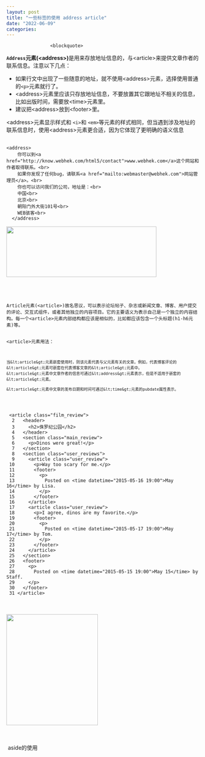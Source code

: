 ```yaml
---
layout: post
title: "一些标签的使用 address article"
date: "2022-06-09"
categories: 
---
```


                    <blockquote> 
 <p><strong><code>Address</code>元素(&lt;address&gt;)</strong>是用来存放地址信息的，与&lt;article&gt;来提供文章作者的联系信息。注意以下几点：</p> 
 <ul>
<li>如果行文中出现了一些随意的地址，就不使用&lt;address&gt;元素，选择使用普通的<code>&lt;p&gt;</code>元素就行了。</li>
<li>&lt;address&gt;元素里应该只存放地址信息，不要放置其它跟地址不相关的信息，比如出版时间，需要放&lt;time&gt;元素里。</li>
<li>建议把&lt;address&gt;放到&lt;footer&gt;里。</li>
</ul>
 <div>
  &lt;address&gt;元素显示样式和
  <code>&lt;i&gt;</code>和
  <code>&lt;em&gt;</code>等元素的样式相同，但当遇到涉及地址的联系信息时，使用&lt;address&gt;元素更合适，因为它体现了更明确的语义信息
  <br>   
  <pre><code>&lt;address&gt;
    你可以到&lt;a href="http://know.webhek.com/html5/contact"&gt;www.webhek.com&lt;/a&gt;这个网站和作者取得联系。&lt;br&gt;
    如果你发现了任何bug，请联系&lt;a href="mailto:webmaster@webhek.com"&gt;网站管理员&lt;/a&gt;。&lt;br&gt;
    你也可以访问我们的公司，地址是：&lt;br&gt;
    中国&lt;br&gt;
    北京&lt;br&gt;
    朝阳门外大街101号&lt;br&gt;
    WEB骇客&lt;br&gt;
  &lt;/address&gt;</code></pre> 
  <img alt="" height="132" src="https://img-blog.csdnimg.cn/ea0004eb829c477aaad900ead960df9e.png" width="392">
  <br>
  <br>
  <br>   
  <pre><code>Article元素(&lt;article&gt;)故名思议，可以表示论坛帖子、杂志或新闻文章、博客、用户提交的评论、交互式组件，或者其他独立的内容项目。它的主要语义为表示自己是一个独立的内容结构。每一个&lt;article&gt;元素内部结构都应该是相似的，比如都应该包含一个头标题(h1-h6元素)等。

&lt;article&gt;元素用法：

    当&lt;article&gt;元素嵌套使用时，则该元素代表与父元素有关的文章。例如，代表博客评论的&lt;article&gt;元素可嵌套在代表博客文章的&lt;article&gt;元素中。
    &lt;article&gt;元素中文章作者的信息可通过&lt;address&gt;元素表示，但是不适用于嵌套的&lt;article&gt;元素。

    &lt;article&gt;元素中文章的发布日期和时间可通过&lt;time&gt;元素的pubdate属性表示。
</code></pre> 
  <pre><code> &lt;article class="film_review"&gt;
  2   &lt;header&gt;
  3     &lt;h2&gt;侏罗纪公园&lt;/h2&gt;
  4   &lt;/header&gt;
  5   &lt;section class="main_review"&gt;
  6     &lt;p&gt;Dinos were great!&lt;/p&gt;
  7   &lt;/section&gt;
  8   &lt;section class="user_reviews"&gt;
  9     &lt;article class="user_review"&gt;
 10       &lt;p&gt;Way too scary for me.&lt;/p&gt;
 11       &lt;footer&gt;
 12         &lt;p&gt;
 13           Posted on &lt;time datetime="2015-05-16 19:00"&gt;May 16&lt;/time&gt; by Lisa.
 14         &lt;/p&gt;
 15       &lt;/footer&gt;
 16     &lt;/article&gt;
 17     &lt;article class="user_review"&gt;
 18       &lt;p&gt;I agree, dinos are my favorite.&lt;/p&gt;
 19       &lt;footer&gt;
 20         &lt;p&gt;
 21           Posted on &lt;time datetime="2015-05-17 19:00"&gt;May 17&lt;/time&gt; by Tom.
 22         &lt;/p&gt;
 23       &lt;/footer&gt;
 24     &lt;/article&gt;
 25   &lt;/section&gt;
 26   &lt;footer&gt;
 27     &lt;p&gt;
 28       Posted on &lt;time datetime="2015-05-15 19:00"&gt;May 15&lt;/time&gt; by Staff.
 29     &lt;/p&gt;
 30   &lt;/footer&gt;
 31 &lt;/article&gt;
</code></pre> 
  <br>
  <br>
  <img alt="" height="290" src="https://img-blog.csdnimg.cn/8dae8387cd73421991e45d392a9ab849.png" width="239">
  <br>
  <br>  
 </div> 
 <p> aside的使用</p> 
 <p> </p> 
 <p> </p> 
 <p> </p> 
</blockquote>
                
